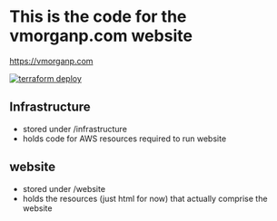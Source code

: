 # This is the code for the vmorganp.com website

https://vmorganp.com

[![terraform deploy](https://github.com/vmorganp/vmorganpwebsite/actions/workflows/build.yml/badge.svg)](https://github.com/vmorganp/vmorganpwebsite/actions/workflows/build.yml)

## Infrastructure

- stored under /infrastructure
- holds code for AWS resources required to run website

## website

- stored under /website
- holds the resources (just html for now) that actually comprise the website
